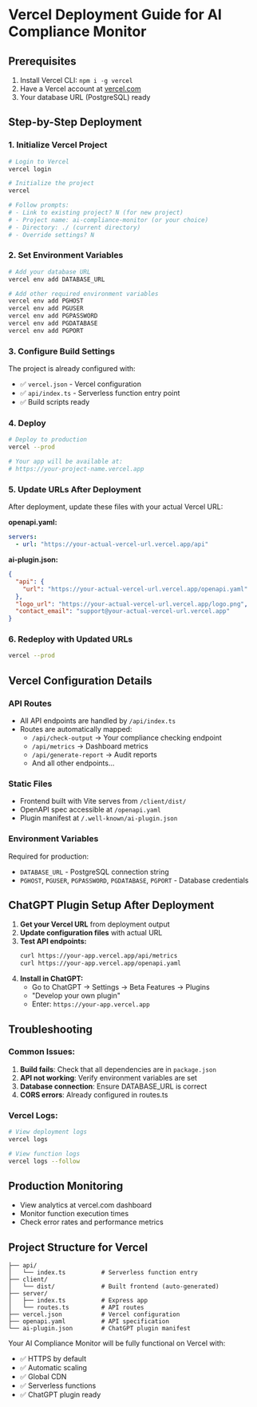 # Vercel Deployment Guide for AI Compliance Monitor

## Prerequisites
1. Install Vercel CLI: `npm i -g vercel`
2. Have a Vercel account at [vercel.com](https://vercel.com)
3. Your database URL (PostgreSQL) ready

## Step-by-Step Deployment

### 1. Initialize Vercel Project
```bash
# Login to Vercel
vercel login

# Initialize the project
vercel

# Follow prompts:
# - Link to existing project? N (for new project)
# - Project name: ai-compliance-monitor (or your choice)
# - Directory: ./ (current directory)
# - Override settings? N
```

### 2. Set Environment Variables
```bash
# Add your database URL
vercel env add DATABASE_URL

# Add other required environment variables
vercel env add PGHOST
vercel env add PGUSER
vercel env add PGPASSWORD
vercel env add PGDATABASE
vercel env add PGPORT
```

### 3. Configure Build Settings
The project is already configured with:
- ✅ `vercel.json` - Vercel configuration
- ✅ `api/index.ts` - Serverless function entry point
- ✅ Build scripts ready

### 4. Deploy
```bash
# Deploy to production
vercel --prod

# Your app will be available at:
# https://your-project-name.vercel.app
```

### 5. Update URLs After Deployment
After deployment, update these files with your actual Vercel URL:

**openapi.yaml:**
```yaml
servers:
  - url: "https://your-actual-vercel-url.vercel.app/api"
```

**ai-plugin.json:**
```json
{
  "api": {
    "url": "https://your-actual-vercel-url.vercel.app/openapi.yaml"
  },
  "logo_url": "https://your-actual-vercel-url.vercel.app/logo.png",
  "contact_email": "support@your-actual-vercel-url.vercel.app"
}
```

### 6. Redeploy with Updated URLs
```bash
vercel --prod
```

## Vercel Configuration Details

### API Routes
- All API endpoints are handled by `/api/index.ts`
- Routes are automatically mapped:
  - `/api/check-output` → Your compliance checking endpoint
  - `/api/metrics` → Dashboard metrics
  - `/api/generate-report` → Audit reports
  - And all other endpoints...

### Static Files
- Frontend built with Vite serves from `/client/dist/`
- OpenAPI spec accessible at `/openapi.yaml`
- Plugin manifest at `/.well-known/ai-plugin.json`

### Environment Variables
Required for production:
- `DATABASE_URL` - PostgreSQL connection string
- `PGHOST`, `PGUSER`, `PGPASSWORD`, `PGDATABASE`, `PGPORT` - Database credentials

## ChatGPT Plugin Setup After Deployment

1. **Get your Vercel URL** from deployment output
2. **Update configuration files** with actual URL
3. **Test API endpoints:**
   ```bash
   curl https://your-app.vercel.app/api/metrics
   curl https://your-app.vercel.app/openapi.yaml
   ```
4. **Install in ChatGPT:**
   - Go to ChatGPT → Settings → Beta Features → Plugins
   - "Develop your own plugin"
   - Enter: `https://your-app.vercel.app`

## Troubleshooting

### Common Issues:
1. **Build fails**: Check that all dependencies are in `package.json`
2. **API not working**: Verify environment variables are set
3. **Database connection**: Ensure DATABASE_URL is correct
4. **CORS errors**: Already configured in routes.ts

### Vercel Logs:
```bash
# View deployment logs
vercel logs

# View function logs
vercel logs --follow
```

## Production Monitoring
- View analytics at vercel.com dashboard
- Monitor function execution times
- Check error rates and performance metrics

## Project Structure for Vercel
```
├── api/
│   └── index.ts          # Serverless function entry
├── client/
│   └── dist/             # Built frontend (auto-generated)
├── server/
│   ├── index.ts          # Express app
│   └── routes.ts         # API routes
├── vercel.json           # Vercel configuration
├── openapi.yaml          # API specification
└── ai-plugin.json        # ChatGPT plugin manifest
```

Your AI Compliance Monitor will be fully functional on Vercel with:
- ✅ HTTPS by default
- ✅ Automatic scaling
- ✅ Global CDN
- ✅ Serverless functions
- ✅ ChatGPT plugin ready